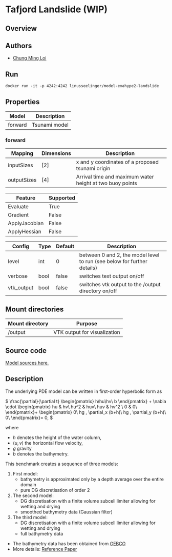 # Tafjord Landslide (WIP)

## Overview


## Authors
- [Chung Ming Loi](mailto:chung.m.loi@durham.ac.uk)

## Run

```
docker run -it -p 4242:4242 linusseelinger/model-exahype2-landslide
```

## Properties

Model | Description
---|---
forward | Tsunami model

### forward
Mapping | Dimensions | Description
---|---|---
inputSizes | [2] | x and y coordinates of a proposed tsunami origin
outputSizes | [4] | Arrival time and maximum water height at two buoy points

Feature | Supported
---|---
Evaluate | True
Gradient | False
ApplyJacobian | False
ApplyHessian | False

Config | Type | Default | Description
---|---|---|---
level | int | 0 | between 0 and 2, the model level to run (see below for further details)
verbose | bool | false | switches text output on/off
vtk_output | bool | false | switches vtk output to the /output directory on/off

## Mount directories
Mount directory | Purpose
---|---
/output | VTK output for visualization

## Source code

[Model sources here.](https://github.com/UM-Bridge/benchmarks/tree/main/models/exahype-tsunami)

## Description

The underlying PDE model can be written in first-order hyperbolic form as

$
    \frac{\partial}{\partial t}
    \begin{pmatrix}
    h\\hu\\hv\\ b
    \end{pmatrix} + \nabla \cdot
    \begin{pmatrix}
    hu   &   hv\\
    hu^2 & huv\\
    huv & hv^2 \\
    0 & 0\\
    \end{pmatrix}+
    \begin{pmatrix}
    0\\
    hg \, \partial_x (b+h)\\
    hg \, \partial_y (b+h)\\
    0\\
    \end{pmatrix}= 0,
$

where
- $h$ denotes the height of the water column,
- $(u,v)$ the horizontal flow velocity,
- $g$  gravity
- $b$ denotes the bathymetry.

This benchmark creates a sequence of three models:
1. First model:
    - bathymetry is approximated only by a depth average over the entire domain
    - pure DG discretisation of order 2
2. The second model:
    - DG discretisation with a finite volume subcell limiter allowing for wetting and drying
    - smoothed bathymetry data (Gaussian filter)
3. The third model:
    - DG discretisation with a finite volume subcell limiter allowing for wetting and drying
    - full bathymetry data

- The bathymetry data has been obtained from [GEBCO](https://www.gebco.net/)
- More details: [Reference Paper](https://doi.org/10.1145/3458817.3476150)

